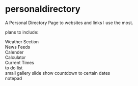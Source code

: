 # personaldirectory

A Personal Directory Page to websites and links I use the most.


plans to include:  
  
Weather Section  
News Feeds  
Calender  
Calculator  
Current Times    
to do list  
small gallery slide show 
countdown to certain dates  
notepad  


